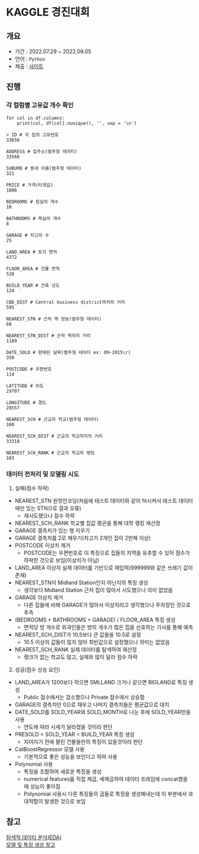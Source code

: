 # KAGGLE 경진대회

## 개요
- 기간 : 2022.07.29 ~ 2022.08.05
- 언어 : `Python`
- 제출 : [사이트](https://www.kaggle.com/competitions/regression220718/overview)

## 진행
### 각 컬럼별 고유값 개수 확인
```
for col in df.columns:
    print(col, df[col].nunique(), '', sep = '\n')

> ID # 각 집의 고유번호
33656

ADDRESS # 집주소(범주형 데이터)
33566

SUBURB # 동네 이름(범주형 데이터)
321

PRICE # 가격(타겟값)
1806

BEDROOMS # 침실의 개수
10

BATHROOMS # 욕실의 개수
8

GARAGE # 차고의 수
25

LAND_AREA # 토지 면적
4372

FLOOR_AREA # 건물 면적
528

BUILD_YEAR # 건축 년도
124

CBD_DIST # Central business district까지의 거리
595

NEAREST_STN # 근처 역 정보(범주형 데이터)
68

NEAREST_STN_DIST # 근처 역까지 거리
1189

DATE_SOLD # 판매된 날짜(범주형 데이터 ex: 09-2015\r)
350

POSTCODE # 우편번호
114

LATITUDE # 위도
29707

LONGITUDE # 경도
28557

NEAREST_SCH # 근교의 학교(범주형 데이터)
160

NEAREST_SCH_DIST # 근교의 학교까지의 거리
33318

NEAREST_SCH_RANK # 근교의 학교의 랭킹
103
```

### 데이터 전처리 및 모델링 시도

1. 실패(점수 하락)
- NEAREST_STN 원핫인코딩(처음에 테스트 데이터와 같이 fit시켜서 테스트 데이터에만 있는 STN으로 결과 오류)
    - 재시도했으나 점수 하락
- NEAREST_SCH_RANK 학교별 집값 평균을 통해 대학 랭킹 재산정
- GARAGE 결측치가 있는 행 지우기
- GARAGE 결측치를 2로 채우기(차고가 2개인 집이 2만채 이상)
- POSTCODE 이상치 제거
    - POSTCODE는 우편번호로 이 특징으로 집들의 지역을 유추할 수 있어 점수가 하락한 것으로 보임(이상치가 아님)
- LAND_AREA 이상치 실제 데이터를 기반으로 재입력(999999와 같은 쓰레기 값이 존재)
- NEAREST_STN이 Midland Station인지 아닌지의 특징 생성
    - 생각보다 Midland Station 근처 집이 많아서 시도했으나 의미 없었음
- GARAGE 이상치 제거
    - 다른 집들에 비해 GARAGE가 많아서 이상치라고 생각했으나 주차장인 것으로 추측
- (BEDROOMS + BATHROOMS + GARAGE) / FLOOR_AREA 특징 생성
    - 면적당 방 개수로 외국인들은 방의 개수가 많은 집을 선호하는 기사를 통해 예측
- NEAREST_SCH_DIST가 10.5보다 큰 값들을 10.5로 설정
    - 10.5 이상의 값들이 많지 않아 최빈값으로 설정했으나 의미는 없었음
- NEAREST_SCH_RANK 실제 데이터를 탐색하여 재산정
    - 랭크가 없는 학교도 많고, 실제와 많이 달라 점수 하락


2. 성공(점수 상승 요인)
- LAND_AREA가 1200보다 작으면 SMLLAND 크거나 같으면 BIGLAND로 특징 생성
    - Public 점수에서는 감소했으나 Private 점수에서 상승함
- GARAGE의 결측치만 0으로 채우고 나머지 결측치들은 평균값으로 대치
- DATE_SOLD를 SOLD_YEAR와 SOLD_MONTH로 나눈 후에 SOLD_YEAR만을 사용
    - 연도에 따라 시세가 달라졌을 것이라 판단
- PRESOLD = SOLD_YEAR < BUILD_YEAR 특징 생성
    - 지어지기 전에 팔린 건물들만의 특징이 있을것이라 판단
- CatBoostRegressor 모델 사용
    - 기본적으로 좋은 성능을 보인다고 하여 사용
- Polynomial 사용
    - 특징을 조합하여 새로운 특징을 생성
    - numerical features를 직접 제곱, 세제곱하여 데이터 프레임에 concat했을 때 성능이 좋아짐
    - Polynomial 사용시 다른 특징들의 곱들로 특징을 생성해내는데 이 부분에서 과대적합이 발생한 것으로 보임

## 참고
[탐색적 데이터 분석(EDA)](https://www.kaggle.com/code/shtrausslearning/eda-perth-housing-price-prediction) <br/>
[모델 및 특징 생성 참고](https://www.kaggle.com/code/shtrausslearning/perth-housing-price-prediction-models?scriptVersionId=117296536)